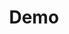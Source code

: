 ---
title: Demo
colorFrom: purple
colorTo: purple
sdk: gradio
sdk_version: 3.0.6
app_file: app.py
pinned: false
license: cc
---